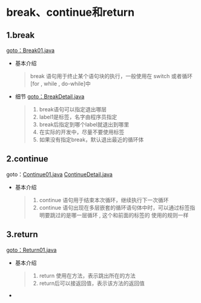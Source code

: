 # break、continue和return

## 1.break

[goto：Break01.java](https://gitee.com/jia-yan\_dong/code/blob/master/Java/javacode/chapter05/Break01.java)

*   基本介绍

    > break 语句用于终止某个语句块的执行，一般使用在 switch 或者循环\[for , while , do-while]中


*   细节 [goto：BreakDetail.java](https://gitee.com/jia-yan\_dong/code/blob/master/Java/javacode/chapter05/BreakDetail.java)

    > 1. break语句可以指定退出哪层&#x20;
    > 2. label1是标签，名字由程序员指定
    > 3. break后指定到哪个label就退出到哪里
    > 4. 在实际的开发中，尽量不要使用标签
    > 5. 如果没有指定break，默认退出最近的循环体

## 2.continue

goto：[Continue01.java](https://gitee.com/jia-yan\_dong/code/blob/master/Java/javacode/chapter05/Continue01.java) [ContinueDetail.java](https://gitee.com/jia-yan\_dong/code/blob/master/Java/javacode/chapter05/ContinueDetail.java)

*   基本介绍

    > 1. continue 语句用于结束本次循环，继续执行下一次循环
    > 2. continue 语句出现在多层嵌套的循环语句体中时，可以通过标签指明要跳过的是哪一层循环 , 这个和前面的标签的 使用的规则一样

## 3.return

[goto：Return01.java](https://gitee.com/jia-yan\_dong/code/blob/master/Java/javacode/chapter05/Return01.java)

*   基本介绍

    > 1. return 使用在方法，表示跳出所在的方法
    > 2. return后可以接返回值，表示该方法的返回值


*
